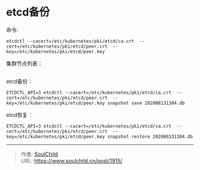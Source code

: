 # etcd备份

<!--more-->
命令:
```
etcdctl --cacert=/etc/kubernetes/pki/etcd/ca.crt  --cert=/etc/kubernetes/pki/etcd/peer.crt  --key=/etc/kubernetes/pki/etcd/peer.key
```

集群节点列表：
```ETCDCTL_API=3 etcdctl --cacert=/etc/kubernetes/pki/etcd/ca.crt  --cert=/etc/kubernetes/pki/etcd/peer.crt  --key=/etc/kubernetes/pki/etcd/peer.key  member list
```

etcd备份：
```
ETCDCTL_API=3 etcdctl --cacert=/etc/kubernetes/pki/etcd/ca.crt  --cert=/etc/kubernetes/pki/etcd/peer.crt  --key=/etc/kubernetes/pki/etcd/peer.key snapshot save 202008131304.db
```

etcd恢复：
```
ETCDCTL_API=3 etcdctl --cacert=/etc/kubernetes/pki/etcd/ca.crt  --cert=/etc/kubernetes/pki/etcd/peer.crt  --key=/etc/kubernetes/pki/etcd/peer.key snapshot restore 202008131304.db
```





---

> 作者: [SoulChild](https://www.soulchild.cn)  
> URL: https://www.soulchild.cn/post/1915/  

